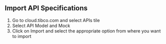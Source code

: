 
<h2>Import API Specifications </h2>

1. Go to cloud.tibco.com and select APIs tile
2. Select API Model and Mock
3. Click on Import and select the appropriate option from where you want to import
  

